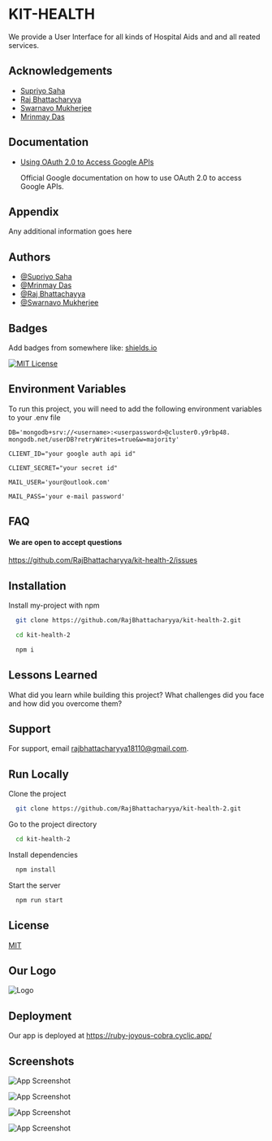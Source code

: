 
# KIT-HEALTH

We provide a User Interface for all kinds of Hospital Aids and and all reated services.


## Acknowledgements

 - [Supriyo Saha](https://github.com/Rio-awsm)
  - [Raj Bhattacharyya](https://github.com/RajBhattacharyya)
 - [Swarnavo Mukherjee](https://github.com/Swarnavo44)
 - [Mrinmay Das](https://github.com/DON2604)


## Documentation

* [Using OAuth 2.0 to Access Google APIs](https://developers.google.com/identity/protocols/oauth2/)

  Official Google documentation on how to use OAuth 2.0 to access Google APIs.


## Appendix

Any additional information goes here


## Authors

- [@Supriyo Saha](https://github.com/Rio-awsm)
- [@Mrinmay Das](https://github.com/DON2604)
- [@Raj Bhattachayya](https://github.com/RajBhattacharyya)
- [@Swarnavo Mukherjee](https://github.com/Swarnavo44)


## Badges

Add badges from somewhere like: [shields.io](https://shields.io/)

[![MIT License](https://img.shields.io/badge/License-MIT-green.svg)](https://github.com/RajBhattacharyya/kit-health-2/blob/master/license)


## Environment Variables

To run this project, you will need to add the following environment variables to your .env file

`DB='mongodb+srv://<username>:<userpassword>@cluster0.y9rbp48.` `mongodb.net/userDB?retryWrites=true&w=majority'`

`CLIENT_ID="your google auth api id"`

`CLIENT_SECRET="your secret id"`

`MAIL_USER='your@outlook.com'`

`MAIL_PASS='your e-mail password'`


## FAQ

#### We are open to accept questions 
https://github.com/RajBhattacharyya/kit-health-2/issues



## Installation

Install my-project with npm

```bash
  git clone https://github.com/RajBhattacharyya/kit-health-2.git

  cd kit-health-2

  npm i 
```
    
## Lessons Learned

What did you learn while building this project? What challenges did you face and how did you overcome them?


## Support

For support, email rajbhattacharyya18110@gmail.com.


## Run Locally

Clone the project

```bash
  git clone https://github.com/RajBhattacharyya/kit-health-2.git
```

Go to the project directory

```bash
  cd kit-health-2
```

Install dependencies

```bash
  npm install
```

Start the server

```bash
  npm run start
```


## License

[MIT](https://choosealicense.com/licenses/mit/)


## Our Logo
![Logo](https://i.pinimg.com/originals/2b/32/b5/2b32b59dbfc427812eef579985234524.gif)


## Deployment

Our app is deployed at
https://ruby-joyous-cobra.cyclic.app/


## Screenshots

![App Screenshot](https://scontent.fccu3-1.fna.fbcdn.net/v/t39.30808-6/333567817_1612592059206097_6517475075411378765_n.jpg?_nc_cat=107&ccb=1-7&_nc_sid=730e14&_nc_ohc=F7-SxlkMiMUAX8gbPp3&tn=lpjGFX1F6RR3uMaq&_nc_ht=scontent.fccu3-1.fna&oh=00_AfAj-_sDcfYmUyMkBCoAFeoHcDISvbnjK3gzbjyCMXOUWA&oe=63FFCCF2)

![App Screenshot](https://scontent.fccu3-1.fna.fbcdn.net/v/t39.30808-6/333047079_2375467285936361_273689128708090265_n.jpg?_nc_cat=111&ccb=1-7&_nc_sid=730e14&_nc_ohc=c1wW6H-8KQ0AX9fmn7T&_nc_ht=scontent.fccu3-1.fna&oh=00_AfBv-4NOGAnuUjuDlAfk_BWanRnst6BSdmcem8YbZj4gEw&oe=6400CE21)

![App Screenshot](https://scontent.fccu3-1.fna.fbcdn.net/v/t39.30808-6/332924391_244734711372724_5087004035073387298_n.jpg?_nc_cat=103&ccb=1-7&_nc_sid=730e14&_nc_ohc=drnACae2ZvkAX_kyV9G&_nc_ht=scontent.fccu3-1.fna&oh=00_AfBtMw_R3aoH-HGJWqxSZ6T6w4jzARj0s6XoNrh-8oAEfw&oe=63FF8B84)

![App Screenshot](https://scontent.fccu3-1.fna.fbcdn.net/v/t39.30808-6/333513908_919550009223741_7050287300326036375_n.jpg?_nc_cat=104&ccb=1-7&_nc_sid=730e14&_nc_ohc=yr3ZozXRaAIAX9VwdUK&tn=lpjGFX1F6RR3uMaq&_nc_ht=scontent.fccu3-1.fna&oh=00_AfC2wJeAMhRUsc69Gw5F_S5xGCj1BOsLC1HqXTaLHpxmuQ&oe=640102E8)



